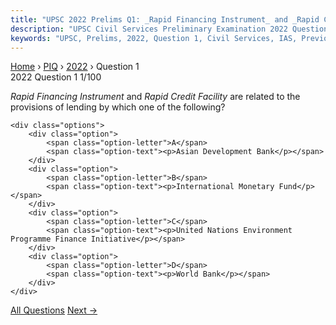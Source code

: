```yaml
---
title: "UPSC 2022 Prelims Q1: _Rapid Financing Instrument_ and _Rapid Credit Facility_ are..."
description: "UPSC Civil Services Preliminary Examination 2022 Question 1 with options and answer"
keywords: "UPSC, Prelims, 2022, Question 1, Civil Services, IAS, Previous Year Questions"
---
```


<nav class="breadcrumb">
    <a href="../../">Home</a>
    <span>›</span>
    <a href="../">PIQ</a>
    <span>›</span>
    <a href="./">2022</a>
    <span>›</span>
    <span>Question 1</span>
</nav>

<div class="question-header">
    <div class="question-meta">
        <span class="year-badge">2022</span>
        <span class="question-number">Question 1</span>
        <span class="progress">1/100</span>
    </div>
    <div class="progress-bar">
        <div class="progress-fill" style="width: 1.0%"></div>
    </div>
</div>

<div class="question-content">
    <div class="question-text">
        <p><em>Rapid Financing Instrument</em> and <em>Rapid Credit Facility</em> are related to the<br />
provisions of lending by which one of the following?</p>
    </div>
    
    <div class="options">
        <div class="option">
            <span class="option-letter">A</span>
            <span class="option-text"><p>Asian Development Bank</p></span>
        </div>
        <div class="option">
            <span class="option-letter">B</span>
            <span class="option-text"><p>International Monetary Fund</p></span>
        </div>
        <div class="option">
            <span class="option-letter">C</span>
            <span class="option-text"><p>United Nations Environment Programme Finance Initiative</p></span>
        </div>
        <div class="option">
            <span class="option-letter">D</span>
            <span class="option-text"><p>World Bank</p></span>
        </div>
    </div>
</div>

<div class="question-nav">
    <div></div>
    <a href="../" class="nav-btn center">All Questions</a>
    <a href="../q002-with-reference-to-the-indian-economy-consider-the/" class="nav-btn next">Next →</a>
</div>
